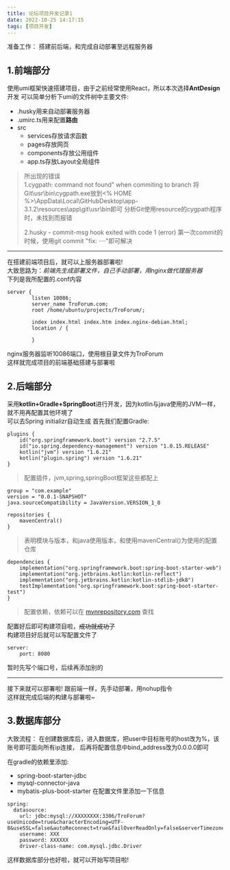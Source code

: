 ```yaml
---
title: 论坛项目开发记录1
date: 2022-10-25 14:17:15
tags: [项目开发]
---
```

准备工作：
搭建前后端，和完成自动部署至远程服务器
<!-- more -->
1.前端部分
-
使用umi框架快速搭建项目，由于之前经常使用React，所以本次选择**AntDesign**开发
可以简单分析下umi的文件树中主要文件:
+ .husky用来自动部署服务器
+ .umirc.ts用来配置**路由**
+ src 
  + services存放请求函数
  + pages存放网页
  + components存放公用组件
  + app.ts存放Layout全局组件
> 所出现的错误<br>
> 1.cygpath: command not found" when commiting to branch
> 将Git\usr\bin\cygpath.exe放到<% HOME %>\AppData\Local\GitHubDesktop\app-3.1.2\resources\app\git\usr\bin即可
> 分析Git使用resource的cygpath程序时，未找到而报错
> 
> 2.husky - commit-msg hook exited with code 1 (error)
> 第一次commit的时候，使用git commit "fix: ····"即可解决

---

在搭建前端项目后，就可以上服务器部署啦!<br>
大致思路为：*前端先生成部署文件，自己手动部署，用nginx做代理服务器*<br>
下列是我所配置的.conf内容
````text
server {
        listen 10086;
        server_name TroForum.com;
        root /home/ubuntu/projects/TroForum/;

        index index.html index.htm index.nginx-debian.html;
        location / {

        }
````
nginx服务器监听10086端口，使用根目录文件为TroForum<br>
这样就完成项目的前端基础搭建与部署啦

2.后端部分
-
采用**kotlin+Gradle+SpringBoot**进行开发，因为kotlin与java使用的JVM一样，就不用再配置其他环境了<br>
可以去Spring initializr自动生成
首先我们配置Gradle:
````text
plugins {
	id("org.springframework.boot") version "2.7.5"
	id("io.spring.dependency-management") version "1.0.15.RELEASE"
	kotlin("jvm") version "1.6.21"
	kotlin("plugin.spring") version "1.6.21"
}
````
> 配置插件，jvm,spring,springBoot框架这些都配上
````text
group = "com.example"
version = "0.0.1-SNAPSHOT"
java.sourceCompatibility = JavaVersion.VERSION_1_8

repositories {
    mavenCentral()
}
````
> 表明模块与版本，和java使用版本，和使用mavenCentral()为使用的配置仓库
````text
dependencies {
    implementation("org.springframework.boot:spring-boot-starter-web")
	implementation("org.jetbrains.kotlin:kotlin-reflect")
	implementation("org.jetbrains.kotlin:kotlin-stdlib-jdk8")
	testImplementation("org.springframework.boot:spring-boot-starter-test")
}
````
> 配置依赖，依赖可以在 [mvnrepository.com](https://mvnrepository.com/) 查找

配置好后即可构建项目啦，~~成功就成功了~~ <br>
构建项目好后就可以写配置文件了
````text
server:
    port: 8080
````
暂时先写个端口号，后续再添加别的

---
接下来就可以部署啦!
跟前端一样，先手动部署，用nohup指令<br>
这样就完成后端的构建与部署啦~

3.数据库部分
-
大致流程： 
在创建数据库后，进入数据库，把user中目标账号的host改为%，该账号即可面向所有ip连接，
后再将配置信息中bind_address改为0.0.0.0即可

在gradle的依赖里添加:
+ spring-boot-starter-jdbc
+ mysql-connector-java
+ mybatis-plus-boot-starter
在配置文件里添加一下信息
````text
spring:
  datasource:
    url: jdbc:mysql://XXXXXXXX:3306/TroForum?useUnicode=true&characterEncoding=UTF-8&useSSL=false&autoReconnect=true&failOverReadOnly=false&serverTimezone=GMT%2B8
    username: XXX
    password: XXXXXX
    driver-class-name: com.mysql.jdbc.Driver
````
这样数据库部分也好啦，就可以开始写项目啦!

